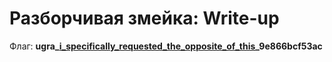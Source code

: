 # Разборчивая змейка: Write-up

Флаг: **ugra_[i_specifically_requested_the_opposite_of_this](https://www.google.com/search?tbm=isch&q=i+specifically+requested+the+opposite+of+this)_9e866bcf53ac**
